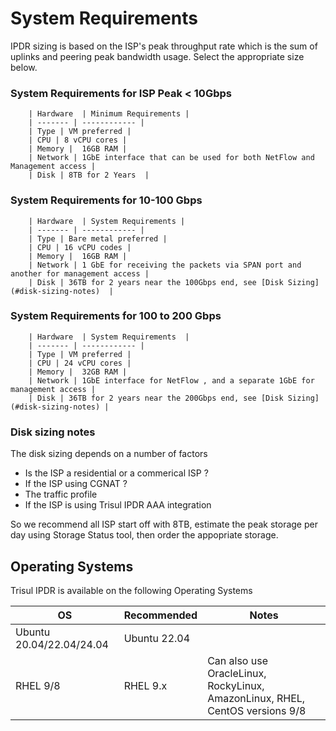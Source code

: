 
# System Requirements

IPDR sizing is based on the ISP's peak throughput rate which is the sum of uplinks and peering peak bandwidth usage.  Select the appropriate size below.

### System Requirements for ISP Peak < 10Gbps


		| Hardware  | Minimum Requirements |                   
		| ------- | ------------ |
		| Type | VM preferred |
		| CPU | 8 vCPU cores | 
		| Memory |  16GB RAM |
		| Network | 1GbE interface that can be used for both NetFlow and Management access |
		| Disk | 8TB for 2 Years  |

### System Requirements for 10-100 Gbps


		| Hardware  | System Requirements |
		| ------- | ------------ |
		| Type | Bare metal preferred |
		| CPU | 16 vCPU codes | 
		| Memory |  16GB RAM |
		| Network | 1 GbE for receiving the packets via SPAN port and another for management access |
		| Disk | 36TB for 2 years near the 100Gbps end, see [Disk Sizing](#disk-sizing-notes)  |

### System Requirements for 100 to 200 Gbps


		| Hardware  | System Requirements  |
		| ------- | ------------ |
		| Type | VM preferred |
		| CPU | 24 vCPU cores | 
		| Memory |  32GB RAM |
		| Network | 1GbE interface for NetFlow , and a separate 1GbE for management access |
		| Disk | 36TB for 2 years near the 200Gbps end, see [Disk Sizing](#disk-sizing-notes) |


### Disk sizing notes

The disk sizing depends on a number of factors 

   - Is the ISP a residential or a commerical ISP ? 
   - If the ISP using CGNAT ?
   - The traffic profile 
   - If the ISP is using Trisul IPDR AAA integration 

So we recommend all ISP start off with 8TB, estimate the peak storage per day using Storage Status tool, then order the appopriate storage. 

## Operating Systems

Trisul IPDR is available on the following Operating Systems 

| OS               | Recommended | Notes |
| ---------------- | ---|---|
| Ubuntu 20.04/22.04/24.04 |  Ubuntu 22.04| |
| RHEL 9/8       | RHEL 9.x| Can also use OracleLinux, RockyLinux, AmazonLinux, RHEL, CentOS versions 9/8|

